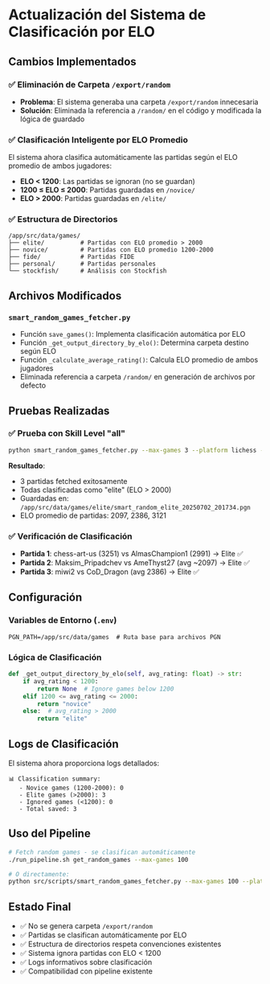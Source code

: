 # Actualización del Sistema de Clasificación por ELO

## Cambios Implementados

### ✅ Eliminación de Carpeta `/export/random`
- **Problema**: El sistema generaba una carpeta `/export/random` innecesaria
- **Solución**: Eliminada la referencia a `/random/` en el código y modificada la lógica de guardado

### ✅ Clasificación Inteligente por ELO Promedio
El sistema ahora clasifica automáticamente las partidas según el ELO promedio de ambos jugadores:

- **ELO < 1200**: Las partidas se ignoran (no se guardan)
- **1200 ≤ ELO ≤ 2000**: Partidas guardadas en `/novice/`
- **ELO > 2000**: Partidas guardadas en `/elite/`

### ✅ Estructura de Directorios
```
/app/src/data/games/
├── elite/          # Partidas con ELO promedio > 2000
├── novice/         # Partidas con ELO promedio 1200-2000  
├── fide/           # Partidas FIDE
├── personal/       # Partidas personales
└── stockfish/      # Análisis con Stockfish
```

## Archivos Modificados

### `smart_random_games_fetcher.py`
- Función `save_games()`: Implementa clasificación automática por ELO
- Función `_get_output_directory_by_elo()`: Determina carpeta destino según ELO
- Función `_calculate_average_rating()`: Calcula ELO promedio de ambos jugadores
- Eliminada referencia a carpeta `/random/` en generación de archivos por defecto

## Pruebas Realizadas

### ✅ Prueba con Skill Level "all"
```bash
python smart_random_games_fetcher.py --max-games 3 --platform lichess --skill-level all
```

**Resultado**:
- 3 partidas fetched exitosamente
- Todas clasificadas como "elite" (ELO > 2000)
- Guardadas en: `/app/src/data/games/elite/smart_random_elite_20250702_201734.pgn`
- ELO promedio de partidas: 2097, 2386, 3121

### ✅ Verificación de Clasificación
- **Partida 1**: chess-art-us (3251) vs AlmasChampion1 (2991) → Elite ✅
- **Partida 2**: Maksim_Pripadchev vs AmeThyst27 (avg ~2097) → Elite ✅ 
- **Partida 3**: miwi2 vs CoD_Dragon (avg 2386) → Elite ✅

## Configuración

### Variables de Entorno (`.env`)
```properties
PGN_PATH=/app/src/data/games  # Ruta base para archivos PGN
```

### Lógica de Clasificación
```python
def _get_output_directory_by_elo(self, avg_rating: float) -> str:
    if avg_rating < 1200:
        return None  # Ignore games below 1200
    elif 1200 <= avg_rating <= 2000:
        return "novice"
    else:  # avg_rating > 2000
        return "elite"
```

## Logs de Clasificación
El sistema ahora proporciona logs detallados:
```
📊 Classification summary:
   - Novice games (1200-2000): 0
   - Elite games (>2000): 3
   - Ignored games (<1200): 0
   - Total saved: 3
```

## Uso del Pipeline
```bash
# Fetch random games - se clasifican automáticamente
./run_pipeline.sh get_random_games --max-games 100

# O directamente:
python src/scripts/smart_random_games_fetcher.py --max-games 100 --platform lichess
```

## Estado Final
- ✅ No se genera carpeta `/export/random`
- ✅ Partidas se clasifican automáticamente por ELO
- ✅ Estructura de directorios respeta convenciones existentes
- ✅ Sistema ignora partidas con ELO < 1200
- ✅ Logs informativos sobre clasificación
- ✅ Compatibilidad con pipeline existente
